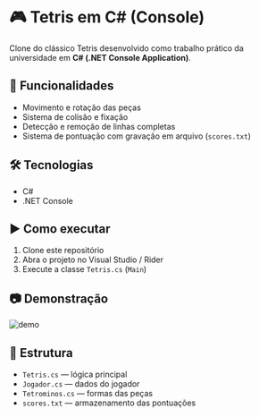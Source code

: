 # 🎮 Tetris em C# (Console)

Clone do clássico Tetris desenvolvido como trabalho prático da universidade em **C# (.NET Console Application)**.

## 🚀 Funcionalidades
- Movimento e rotação das peças
- Sistema de colisão e fixação
- Detecção e remoção de linhas completas
- Sistema de pontuação com gravação em arquivo (`scores.txt`)

## 🛠️ Tecnologias
- C#
- .NET Console

## ▶️ Como executar
1. Clone este repositório
2. Abra o projeto no Visual Studio / Rider
3. Execute a classe `Tetris.cs` (`Main`)

## 📷 Demonstração
![demo](demo.gif)

## 📂 Estrutura
- `Tetris.cs` — lógica principal
- `Jogador.cs` — dados do jogador
- `Tetrominos.cs` — formas das peças
- `scores.txt` — armazenamento das pontuações
